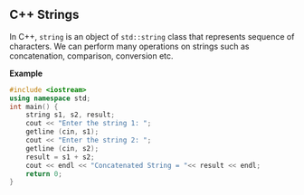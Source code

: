 ## C++ Strings

In C++, `string` is an object of `std::string` class that represents sequence of characters. We can perform many operations on strings such as concatenation, comparison, conversion etc.

**Example**
```cpp
#include <iostream>
using namespace std;
int main() {
    string s1, s2, result;
    cout << "Enter the string 1: ";
    getline (cin, s1);
    cout << "Enter the string 2: ";
    getline (cin, s2);
    result = s1 + s2;
    cout << endl << "Concatenated String = "<< result << endl;
    return 0;
}
```
